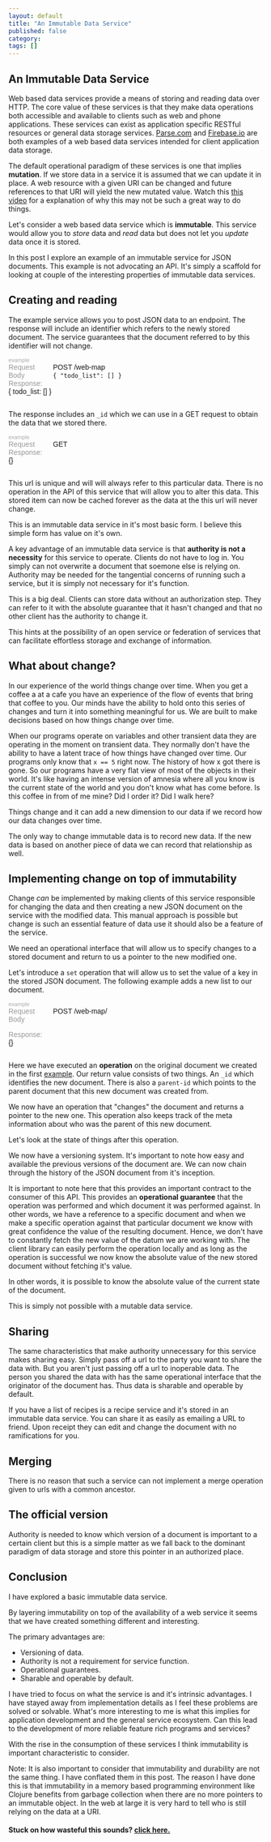 ```yaml
---
layout: default
title: "An Immutable Data Service"
published: false
category: 
tags: []
---
```


## An Immutable Data Service

<script src="http://scratch.leaves.io/js/vendor/underscore-min.js">
</script>
<script src="http://scratch.leaves.io/js/json_renderer.js">
</script>
<link rel="stylesheet" href="http://scratch.leaves.io/css/json_renderer.css" />

Web based data services provide a means of storing and reading data
over HTTP. The core value of these services is that they make data
operations both accessible and available to clients such as web and
phone applications. These services can exist as application specific
RESTful resources or general data storage services. [Parse.com](http://parse.com) and
[Firebase.io](http://firebase.io) are both examples of a web based
data services intended for client application data storage.

The default operational paradigm of these services is one that implies
**mutation**. If we store data in a service it is assumed that we can
update it in place. A web resource with a given URI can be changed and
future references to that URI will yield the new mutated value. Watch
this [this video](http://www.infoq.com/presentations/Value-Values) for
a explanation of why this may not be such a great way to do things.

Let's consider a web based data service which is **immutable**.  This
service would allow you to _store_ data and _read_ data but does not
let you _update_ data once it is stored.

In this post I explore an example of an immutable service for JSON
documents. This example is not advocating an API. It's simply a
scaffold for looking at couple of the interesting properties of
immutable data services.

## Creating and reading

The example service allows you to post JSON data to an endpoint. The response will
include an identifier which refers to the newly stored document. The service
guarantees that the document referred to by this identifier will not change.

<style>
  .http_request { 
    font-family: sans-serif;
    margin-bottom: 2em;
  }
  .request-body {
    margin: 0.2em; 
  }
  .example {
    color: #aaa;
    font-size: 11px;
  }
  .head {
    color: #999;
    width: 6em;
    display: inline-block;
  }
  .highlight_path {
    color: rgb(196,33,0);
  }
  .highlight_id {
    color: #468847;
  }
</style>

<div id="example-1" class="http_request">
    <div class="example">example</div>
    <div class="alert alert-info">
      <div class="request">
        <span class="head">Request</span>
        <span class="type">POST</span>
        <span class="url">/web-map</span> 
      </div>
      <div class="body">
        <span class="head">Body</span>
        <code>{ "todo_list": [] }</code>
      </div>
    </div>
    <div class="alert alert-success">
      <div class="response-body">
        <span class="head">Response:</span>
        <div class="code">{ todo_list: [] }</div>
      </div>    
    </div>
</div> 

<script>
    var service_root = "http://scratch.leaves.io";
    var id_map = {};

    var get_url = function(example) {
      var id = $(".highlight_id", example).text();
      var path = $(".highlight_path", example).text() || "";
      return id ? "/web-map/" + id + "/" + path : "/web-map"; 
    };

    var run_request = function(ex, excludes, path) {
       var request = $.ajax(service_root + $('.request .url', ex).text(),
                  { type: $('.request .type', ex).text(), 
                    contentType: "text/plain",       
                    data: $('.body code', ex).text()});
       request.done(function(res) {
           _(excludes).each(function(exclude) { delete res[exclude] });
           if(path) { res = res[path]; }
           $('.response-body .code', ex).html(
              JSONRenderer.render_json(res)
            );
       });
       return request;
    };
    var example_1 = $.Deferred();
    run_request($('#example-1'), 
                ["action","parent-id", "data"]).done(function(res) {
      example_1.resolve(res);
    });
    
</script>

The response includes an <code>_id</code> which we can use in a GET
request to obtain the data that we stored there.

<div id="example-2" class="http_request">
    <div class="example">example</div>
    <div class="alert alert-info">
      <div class="request">
        <span class="head">Request</span>
        <span class="type">GET</span>
        <span class="url"></span> 
      </div>
    </div>
    <div class="alert alert-success">
      <div class="response-body">
        <span class="head">Response:</span>
        <div class="code">{}</div>
      </div>    
    </div>
</div>

<script>
  var example_2 = $.Deferred();
  example_1.done(function(res) {
    
    $("#example-2 .url").html( "/web-map/<span class='highlight_id'>" + res._id + "</span>");
    run_request($('#example-2'), [], "data").done(function(res) {
      example_2.resolve(res);
    });
  
  });
</script>

This url is unique and will will always refer to this particular data.
There is no operation in the API of this service that will allow you
to alter this data. This stored item can now be cached forever as the
data at the this url will never change.

This is an immutable data service in it's most basic form. I believe
this simple form has value on it's own. 

A key advantage of an immutable data service is that **authority is
not a necessity** for this service to operate. Clients do not have to
log in.  You simply can not overwrite a document that soemone else is
relying on. Authority may be needed for the tangential concerns of
running such a service, but it is simply not necessary for it's
function.

This is a big deal. Clients can store data without an authorization
step.  They can refer to it with the absolute guarantee that it
hasn't changed and that no other client has the authority to change
it.

This hints at the possibility of an open service or federation of
services that can facilitate effortless storage and exchange of
information.

## What about change?

In our experience of the world things change over time. When you get
a coffee a at a cafe you have an experience of the flow of events
that bring that coffee to you. Our minds have the ability to hold onto
this series of changes and turn it into something meaningful for us.
We are built to make decisions based on how things change over time.

When our programs operate on variables and other transient data they
are operating in the moment on transient data.  They normally don't
have the ability to have a latent trace of how things have changed
over time.  Our programs only know that <code>x == 5</code> right
now. The history of how x got there is gone. So our programs have a
very flat view of most of the objects in their world. It's like having
an intense version of amnesia where all you know is the current state
of the world and you don't know what has come before.  Is this coffee
in from of me mine? Did I order it? Did I walk here?

Things change and it can add a new dimension to our data if we
record how our data changes over time.

The only way to change immutable data is to record new data. If the
new data is based on another piece of data we can record that
relationship as well.

## Implementing change on top of immutability

Change _can_ be implemented by making clients of this service
responsible for changing the data and then creating a new JSON
document on the service with the modified data. This manual approach
is possible but change is such an essential feature of data use it
should also be a feature of the service. 

We need an operational interface that will allow us to specify changes
to a stored document and return to us a pointer to the new modified
one.

<style>
  .node_tree .node .node-url {
    display: inline-block;
    font-size: 0.3em;
    width: 125px;
    height: 125px;
    padding: 0px;
    border-radius: 60px;
    line-height: 125px;
    text-align: center;
   }
   .node_tree .node-data {
     font-size: 0.8em;
     display: inline-block;
     vertical-align: middle;
     padding-left: 39px;
   }

   .node {
     transistion: all 0.5s;
   }
   .node.focus {
     background-color: #fafafa;
     
   }
</style>

<script>
  var node_template = function (item) { 
     return "<div id='" + item._id + "' class='node' style='" + item._style + "'><span class='node-url alert alert-warning'>" + item._id + 
             "</span><span class='node-data'>" + JSONRenderer.render_json(item.data) + '</span></div>';
  };

  var display_nodes = function(last_child_id, element, count) {
    var count = count || 0;
    if(last_child_id) {
      $.ajax(service_root + '/web-map/' + last_child_id, {type: 'GET'}).done(function(res) {
        var scale = 1 - (count * 0.05);
        var opacity = 1 - (count * 0.1);
        res["_style"] = "-webkit-transform: scale("+scale + ","+scale +"); opacity: "+ opacity +";";
        $(element).append(node_template(res));
        display_nodes(res["parent-id"], element, count + 1); 
      });
    }
  }

  $('.post').on('mouseover', '.atom_value', {}, function(e) {
    $("#" + $(e.target).text()).addClass("focus");                             
   });

  $('.post').on('mouseout', '.atom_value', {}, function(e) {
    $("#" + $(e.target).text()).removeClass("focus");                             
   });

</script>

Let's introduce a <code>set</code> operation that will allow us to set
the value of a key in the stored JSON document. The following example
adds a new list to our document.

<div id="example-5" class="http_request">
    <div class="example">example</div>
    <div class="alert alert-info">
      <div class="request">
        <span class="head">Request</span>
        <span class="type">POST</span>
        <span class="url">/web-map/</span> 
      </div>
      <div class="body">
        <span class="head">Body</span>
        <code>
        </code>
      </div>
    </div>
    <div class="alert alert-success">
      <div class="response-body">
        <span class="head">Response:</span>
        <div class="code">{}</div>
      </div>    
    </div>
</div> 

<script>
  var example_5 = $.Deferred();
  example_2.done(function(res) {
    $("#example-5 .url").html( "/web-map/<span class='highlight_id'>" + res._id + "</span>/<span class='highlight_path'>todo_important</span>");
    $("#example-5 .body code").html( '[]' );
    run_request($('#example-5'), ["action", "data"]).done(function(res) { 
       example_5.resolve(res);
    });        
  });
</script>

Here we have executed an **operation** on the original document we
created in the first [example](#example-1). Our return value consists
of two things. An <code>_id</code> which identifies the new document.
There is also a <code>parent-id</code> which points to the parent document that
this new document was created from.

We now have an operation that "changes" the document and returns a
pointer to the new one. This operation also keeps track of the meta
information about who was the parent of this new document.

Let's look at the state of things after this operation.

<div id="example-6" class="node_tree">
</div>

<script>
  example_5.done(function(res) {
    display_nodes(res._id, $("#example-6"));
  });
</script>

We now have a versioning system. It's important to note how easy and
available the previous versions of the document are. We can now chain
through the history of the JSON document from it's inception.

It is important to note here that this provides an important contract
to the consumer of this API.  This provides an **operational guarantee**
that the operation was performed and which document it was performed
against. In other words, we have a reference to a specific document and
when we make a specific operation against that particular document we
know with great confidence the value of the resulting document. Hence, we don't
have to constantly fetch the new value of the datum we are working
with. The client library can easily perform the operation locally and
as long as the operation is successful we now know the absolute value
of the new stored document without fetching it's value.

In other words, it is possible to know the absolute value of the
current state of the document.

This is simply not possible with a mutable data service.

## Sharing

The same characteristics that make authority unnecessary for this
service makes sharing easy. Simply pass off a url to the party you
want to share the data with.  But you aren't just passing off a url to
inoperable data. The person you shared the data with has the same
operational interface that the originator of the document has. Thus
data is sharable and operable by default.

If you have a list of recipes is a recipe service and it's stored in
an immutable data service. You can share it as easily as emailing a
URL to friend.  Upon receipt they can edit and change the document with
no ramifications for you.

## Merging

There is no reason that such a service can not implement a merge
operation given to urls with a common ancestor.

## The official version

Authority is needed to know which version of a document is
important to a certain client but this is a simple matter as we fall
back to the dominant paradigm of data storage and store this pointer
in an authorized place.

## Conclusion

I have explored a basic immutable data service. 

By layering immutability on top of the availability of a web service
it seems that we have created something different and interesting.

The primary advantages are:

* Versioning of data.
* Authority is not a requirement for service function.
* Operational guarantees.
* Sharable and operable by default.

I have tried to focus on what the service is and it's intrinsic
advantages.  I have stayed away from implementation details as I feel
these problems are solved or solvable.  What's more interesting to me
is what this implies for application development and the general service
ecosystem.  Can this lead to the development of more reliable feature
rich programs and services?

With the rise in the consumption of these services I think
immutability is important characteristic to consider.

Note: It is also important to consider that immutability and
durability are not the same thing. I have conflated them in this post.
The reason I have done this is that immutability in a memory based
programming environment like Clojure benefits from garbage collection
when there are no more pointers to an immutable object. In the web at
large it is very hard to tell who is still relying on the data at a
URI.

<div>
  <h4>Stuck on how wasteful this sounds? <a
  href="javascript:$('.wasteful').show()">click here.</a></h4>
</div>

<div class="wasteful" style="display:none;">

<h2>Postscript: What about storage?</h2>

<p>
The first and primary objection to this type of service is the idea
that it's wasteful. That the servers will fill up with rotting bits in
a smouldering heap. We have to keep in mind that this is precisely
what Github does.  It stores every useless bit and poor coding choice
perpetually and makes it all available for us to peruse at any
moment.
</p>

<p>
We seem to take offense at storing apparently meaningless
data. However, as programmers we are very familiar with the desire to
look back in time and see the state of this one peice of transient
data as it reeked havoc on our systems.  The data that was of little
importance becomes momentarily very very important. We go to great
length to reproduce a crime scene.  But the reproduction has little
value compared to the actual state of system at that time.
</p>

<p>
So let us not judge the value of saving data permanently. Data and how
it changes over time tells a story. A single frame that represents the
latest state of a thing is an empty pretentender in comparison.
</p>

<p>
Data that was once meaningful may find meaning again.  And it's always
at the moment you need it that you wish you had it.
</p>

<p>
For the purpose of this exploration let's drop concerns of storage
limits and try to consider the potential value and power of a having
record.
</p>

</div>
